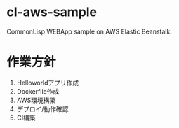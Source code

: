 # cl-aws-sample
CommonLisp WEBApp sample on AWS Elastic Beanstalk.

# 作業方針

1. Helloworldアプリ作成
1. Dockerfile作成
1. AWS環境構築
1. デプロイ/動作確認
1. CI構築